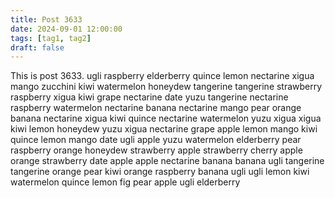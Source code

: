 ```yaml
---
title: Post 3633
date: 2024-09-01 12:00:00
tags: [tag1, tag2]
draft: false
---
```

This is post 3633.
ugli
raspberry
elderberry
quince
lemon
nectarine
xigua
mango
zucchini
kiwi
watermelon
honeydew
tangerine
tangerine
strawberry
raspberry
xigua
kiwi
grape
nectarine
date
yuzu
tangerine
nectarine
raspberry
watermelon
nectarine
banana
nectarine
mango
pear
orange
banana
nectarine
xigua
kiwi
quince
nectarine
watermelon
yuzu
xigua
xigua
kiwi
lemon
honeydew
yuzu
xigua
nectarine
grape
apple
lemon
mango
kiwi
quince
lemon
mango
date
ugli
apple
yuzu
watermelon
elderberry
pear
raspberry
orange
honeydew
strawberry
apple
strawberry
cherry
apple
orange
strawberry
date
apple
apple
nectarine
banana
banana
ugli
tangerine
tangerine
orange
pear
kiwi
orange
raspberry
banana
ugli
ugli
lemon
kiwi
watermelon
quince
lemon
fig
pear
apple
ugli
elderberry
